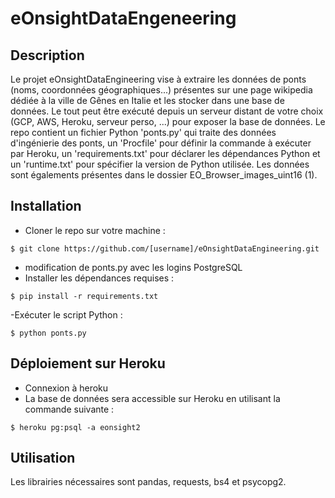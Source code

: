 # eOnsightDataEngeneering
## Description
Le projet eOnsightDataEngineering vise à extraire les données de ponts (noms, coordonnées géographiques...) présentes sur une page wikipedia dédiée à la ville de Gênes en Italie et les stocker dans une base de données. Le tout peut être exécuté depuis un serveur distant de votre choix (GCP, AWS, Heroku, serveur perso, ...) pour exposer la base de données. Le repo contient un fichier Python 'ponts.py' qui traite des données d'ingénierie des ponts, un 'Procfile' pour définir la commande à exécuter par Heroku, un 'requirements.txt' pour déclarer les dépendances Python et un 'runtime.txt' pour spécifier la version de Python utilisée. Les données sont égalements présentes dans le dossier EO_Browser_images_uint16 (1).

## Installation
- Cloner le repo sur votre machine :
```
$ git clone https://github.com/[username]/eOnsightDataEngineering.git
```
- modification de ponts.py avec les logins PostgreSQL
- Installer les dépendances requises :
```
$ pip install -r requirements.txt
```
-Exécuter le script Python :
```
$ python ponts.py
```

## Déploiement sur Heroku
- Connexion à heroku
- La base de données sera accessible sur Heroku en utilisant la commande suivante :
```
$ heroku pg:psql -a eonsight2
```

## Utilisation
Les librairies nécessaires sont pandas, requests, bs4 et psycopg2.
